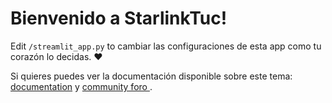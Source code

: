 # Bienvenido a StarlinkTuc!

Edit `/streamlit_app.py` to cambiar las configuraciones de esta app como tu corazón lo decidas. :heart:

Si quieres puedes ver la documentación disponible sobre este tema: [documentation](https://docs.streamlit.io) y [community
foro ](https://discuss.streamlit.io).

